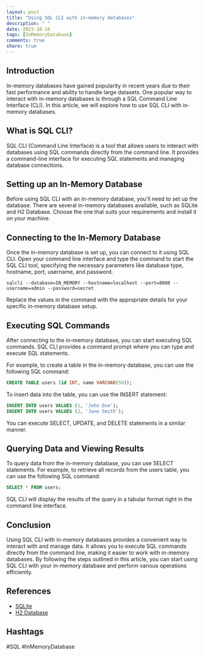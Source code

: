 ```yaml
---
layout: post
title: "Using SQL CLI with in-memory databases"
description: " "
date: 2023-10-16
tags: [InMemoryDatabase]
comments: true
share: true
---
```


## Introduction
In-memory databases have gained popularity in recent years due to their fast performance and ability to handle large datasets. One popular way to interact with in-memory databases is through a SQL Command Line Interface (CLI). In this article, we will explore how to use SQL CLI with in-memory databases.

## What is SQL CLI?
SQL CLI (Command Line Interface) is a tool that allows users to interact with databases using SQL commands directly from the command line. It provides a command-line interface for executing SQL statements and managing database connections.

## Setting up an In-Memory Database
Before using SQL CLI with an in-memory database, you'll need to set up the database. There are several in-memory databases available, such as SQLite and H2 Database. Choose the one that suits your requirements and install it on your machine.

## Connecting to the In-Memory Database
Once the in-memory database is set up, you can connect to it using SQL CLI. Open your command line interface and type the command to start the SQL CLI tool, specifying the necessary parameters like database type, hostname, port, username, and password.

```
sqlcli --database=IN_MEMORY --hostname=localhost --port=8080 --username=admin --password=secret
```

Replace the values in the command with the appropriate details for your specific in-memory database setup.

## Executing SQL Commands
After connecting to the in-memory database, you can start executing SQL commands. SQL CLI provides a command prompt where you can type and execute SQL statements.

For example, to create a table in the in-memory database, you can use the following SQL command:

```sql
CREATE TABLE users (id INT, name VARCHAR(50));
```

To insert data into the table, you can use the INSERT statement:

```sql
INSERT INTO users VALUES (1, 'John Doe');
INSERT INTO users VALUES (2, 'Jane Smith');
```

You can execute SELECT, UPDATE, and DELETE statements in a similar manner.

## Querying Data and Viewing Results
To query data from the in-memory database, you can use SELECT statements. For example, to retrieve all records from the users table, you can use the following SQL command:

```sql
SELECT * FROM users;
```

SQL CLI will display the results of the query in a tabular format right in the command line interface.

## Conclusion
Using SQL CLI with in-memory databases provides a convenient way to interact with and manage data. It allows you to execute SQL commands directly from the command line, making it easier to work with in-memory databases. By following the steps outlined in this article, you can start using SQL CLI with your in-memory database and perform various operations efficiently.

## References
- [SQLite](https://www.sqlite.org/)
- [H2 Database](https://www.h2database.com/html/main.html)

## Hashtags
#SQL #InMemoryDatabase
